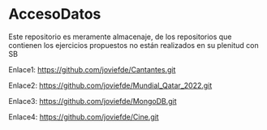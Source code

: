 # AccesoDatos
Este repositorio es meramente almacenaje, de los repositorios que contienen los ejercicios propuestos no están realizados en su plenitud con SB

Enlace1: https://github.com/joviefde/Cantantes.git

Enlace2: https://github.com/joviefde/Mundial_Qatar_2022.git

Enlace3: https://github.com/joviefde/MongoDB.git

Enlace4: https://github.com/joviefde/Cine.git
